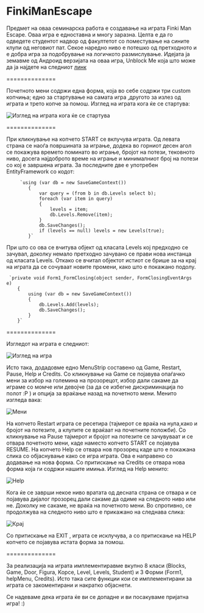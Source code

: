 ﻿FinkiManEscape
==============

Предмет на оваа семинарска работа е создавање на играта Finki Man Escape. Оваа игра е едноставна и многу заразна. Целта е да го одведете студентот надвор од факултетот со поместување на сините клупи од неговиот пат. Секое наредно ниво е потешко од претходното и е добра игра за подобрување на логичкото размислување. Идејата ја земавме од Андроид верзијата на оваа игра, Unblock Me која што може да ја најдете на следниот  [линк](https://play.google.com/store/apps/details?id=com.kiragames.unblockmefree&hl=en )

==============

Почетното мени содржи една форма, која во себе содржи три custom копчиња; едно за стартување на самата игра ,другото за излез од играта и трето копче за помош. 
Изглед на играта кога ќе се стартува:

![Изглед на играта кога ќе се стартува](http://i.imgur.com/waqcTs8.png)

==============

При кликнување на копчето START  се вклучува играта. Од левата страна се наоѓа површината за играње, додека во горниот десен агол се покажува времето поминато во играње, бројот на потези, тековното ниво, досега најдоброто време на играње и минималниот број на потези со кој е завршена играта. За последните две е употребен EntityFramework со кодот:

         `using (var db = new SaveGameContext())
            {
                var query = (from b in db.Levels select b);
                foreach (var item in query)
                {
                    levels = item;
                    db.Levels.Remove(item);
                }
                db.SaveChanges();
                if (levels == null) levels = new Levels(true);
            }`

При што со ова се вчитува објект од класата Levels кој предходно се зачувал, доколку немало претходно зачувано се прави нова инстанца од класата Levels. Откако се вчитал објектот истиот се брише за на крај на играта да се сочуваат новите промени, како што е покажано подолу.

     `private void Form1_FormClosing(object sender, FormClosingEventArgs e)
        {
            using (var db = new SaveGameContext())
            {
                db.Levels.Add(levels);
                db.SaveChanges();
            }
        }`


==============

Изгледот на играта е следниот:

![Изглед на игра](http://i.imgur.com/FYDZXQV.png)

Исто така, додадовме едно MenuStrip составено од Game, Restart, Pause, Help и Credits. Со кликнување на Game се појавува опаѓачко мени за избор на големина на прозорецот, избор дали сакаме да играме со момче или девојче (за да се избегне дискриминација по полот  :P ) и опција за враќање назад на почетното мени. Менито изгледа вака:

![Мени](http://img11.imageshack.us/img11/2043/lgt3628.png)

На копчето Restart играта се ресетира (тајмерот се враќа на нула,како и бројот на потезите, а клупите се враќаат на почетните положби). Со кликнување на Pause тајмерот и бројот на потезите се зачувуваат и се отвара почетното мени, каде наместо копчето START се појавува RESUME. На копчето Help се отвара нов прозорец каде што е покажана слика со објаснување како се игра играта. Ова е направено со додавање на нова форма. Со притискање на Credits се отвара нова форма која ги содржи нашите имиња.
Изглед на Help менито:

![Help](http://i.imgur.com/WpjhsRe.png)

Кога ќе се заврши некое ниво вратата од десната страна се отвара и се појавува дијалог прозорец дали сакаме да одиме на следното ниво или не. Доколку не сакаме, не враќа на почетното мени. Во спротивно, се продолжува на следното ниво што е прикажано на следнава слика:

![Крај](http://img826.imageshack.us/img826/2007/lgt9452.png)

Со притискање на EXIT , играта се исклучува, а со притискање на HELP копчето се појавува истата форма за помош.

==============

За реализација на играта имплементиравме вкупно 8 класи (Blocks, Game, Door, Figura, Kopce, Level, Levels, Student) и 3 Форми (Form1, helpMenu, Credits). Исто така сите функции кои се имплементирани за играта се закоментирани и накратко објаснети. 

Се надеваме дека играта ќе ви се допадне и ви посакуваме пријатна игра! :)
